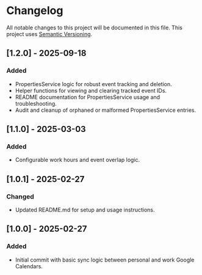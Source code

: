 # Changelog

All notable changes to this project will be documented in this file. This project uses [Semantic Versioning](https://semver.org/).

## [1.2.0] - 2025-09-18
### Added
- PropertiesService logic for robust event tracking and deletion.
- Helper functions for viewing and clearing tracked event IDs.
- README documentation for PropertiesService usage and troubleshooting.
- Audit and cleanup of orphaned or malformed PropertiesService entries.

## [1.1.0] - 2025-03-03
### Added
- Configurable work hours and event overlap logic.

## [1.0.1] - 2025-02-27
### Changed
- Updated README.md for setup and usage instructions.

## [1.0.0] - 2025-02-27
### Added
- Initial commit with basic sync logic between personal and work Google Calendars.
